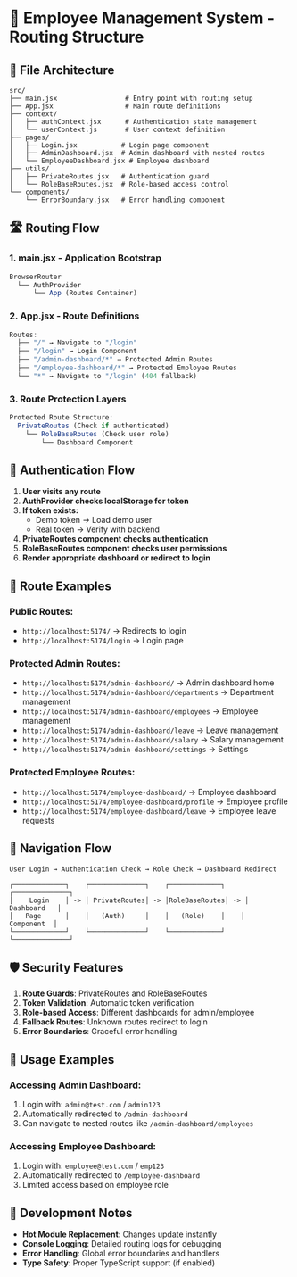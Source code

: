 # 🚀 Employee Management System - Routing Structure

## 📁 File Architecture

```
src/
├── main.jsx                 # Entry point with routing setup
├── App.jsx                  # Main route definitions
├── context/
│   ├── authContext.jsx      # Authentication state management
│   └── userContext.js       # User context definition
├── pages/
│   ├── Login.jsx           # Login page component
│   ├── AdminDashboard.jsx  # Admin dashboard with nested routes
│   └── EmployeeDashboard.jsx # Employee dashboard
├── utils/
│   ├── PrivateRoutes.jsx   # Authentication guard
│   └── RoleBaseRoutes.jsx  # Role-based access control
└── components/
    └── ErrorBoundary.jsx   # Error handling component
```

## 🛣️ Routing Flow

### 1. **main.jsx - Application Bootstrap**

```jsx
BrowserRouter
  └── AuthProvider
      └── App (Routes Container)
```

### 2. **App.jsx - Route Definitions**

```jsx
Routes:
  ├── "/" → Navigate to "/login"
  ├── "/login" → Login Component
  ├── "/admin-dashboard/*" → Protected Admin Routes
  ├── "/employee-dashboard/*" → Protected Employee Routes
  └── "*" → Navigate to "/login" (404 fallback)
```

### 3. **Route Protection Layers**

```jsx
Protected Route Structure:
  PrivateRoutes (Check if authenticated)
    └── RoleBaseRoutes (Check user role)
        └── Dashboard Component
```

## 🔐 Authentication Flow

1. **User visits any route**
2. **AuthProvider checks localStorage for token**
3. **If token exists:**
   - Demo token → Load demo user
   - Real token → Verify with backend
4. **PrivateRoutes component checks authentication**
5. **RoleBaseRoutes component checks user permissions**
6. **Render appropriate dashboard or redirect to login**

## 📍 Route Examples

### Public Routes:

- `http://localhost:5174/` → Redirects to login
- `http://localhost:5174/login` → Login page

### Protected Admin Routes:

- `http://localhost:5174/admin-dashboard/` → Admin dashboard home
- `http://localhost:5174/admin-dashboard/departments` → Department management
- `http://localhost:5174/admin-dashboard/employees` → Employee management
- `http://localhost:5174/admin-dashboard/leave` → Leave management
- `http://localhost:5174/admin-dashboard/salary` → Salary management
- `http://localhost:5174/admin-dashboard/settings` → Settings

### Protected Employee Routes:

- `http://localhost:5174/employee-dashboard/` → Employee dashboard
- `http://localhost:5174/employee-dashboard/profile` → Employee profile
- `http://localhost:5174/employee-dashboard/leave` → Employee leave requests

## 🔄 Navigation Flow

```
User Login → Authentication Check → Role Check → Dashboard Redirect

┌─────────────┐    ┌──────────────┐    ┌─────────────┐    ┌──────────────┐
│    Login    │ -> │ PrivateRoutes│ -> │RoleBaseRoutes│ -> │  Dashboard   │
│   Page      │    │   (Auth)     │    │   (Role)    │    │   Component  │
└─────────────┘    └──────────────┘    └─────────────┘    └──────────────┘
```

## 🛡️ Security Features

1. **Route Guards**: PrivateRoutes and RoleBaseRoutes
2. **Token Validation**: Automatic token verification
3. **Role-based Access**: Different dashboards for admin/employee
4. **Fallback Routes**: Unknown routes redirect to login
5. **Error Boundaries**: Graceful error handling

## 📝 Usage Examples

### Accessing Admin Dashboard:

1. Login with: `admin@test.com` / `admin123`
2. Automatically redirected to `/admin-dashboard`
3. Can navigate to nested routes like `/admin-dashboard/employees`

### Accessing Employee Dashboard:

1. Login with: `employee@test.com` / `emp123`
2. Automatically redirected to `/employee-dashboard`
3. Limited access based on employee role

## 🔧 Development Notes

- **Hot Module Replacement**: Changes update instantly
- **Console Logging**: Detailed routing logs for debugging
- **Error Handling**: Global error boundaries and handlers
- **Type Safety**: Proper TypeScript support (if enabled)
